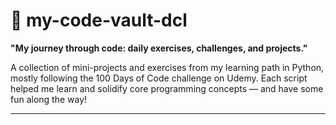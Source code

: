 # 📁 my-code-vault-dcl

**"My journey through code: daily exercises, challenges, and projects."**

A collection of mini-projects and exercises from my learning path in Python, mostly following the 100 Days of Code challenge on Udemy. Each script helped me learn and solidify core programming concepts — and have some fun along the way!

---
